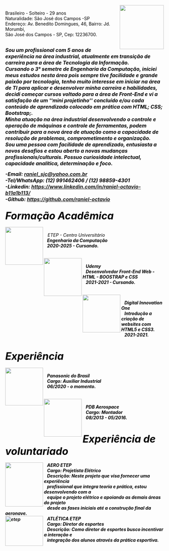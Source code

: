 
<p>
<img  width="140" height="140" align="right" src="https://user-images.githubusercontent.com/83791169/125021407-f0fc3c80-e050-11eb-99ad-234d450ca49e.png"><br/>
<font COLOR="#000000">Brasileiro - Solteiro - 29 anos<br/> 
Naturalidade: São José dos Campos -SP<br/>
Endereço: Av. Benedito Domingues, 46,
Bairro: Jd. Morumbi,<br/>São José dos Campos - SP, Cep: 12236700.</font><br/><br/>
</p>

<i><b><font COLOR="#000000" size="3">Sou um profissional com 5 anos de experiência na área industrial, atualmente em transição de carreira para a área de Tecnologia da Informação.<br/>
Cursando o 3° semetre de Engenharia da Computação, iniciei meus estudos nesta área pois sempre tive facilidade e grande paixão por tecnologia, tenho muito interesse em iniciar na área de TI para aplicar e desenvolver minha carreira e habilidades, decidi começar cursos voltado para a área de Front-End e vi a satisfação de um ''mini projetinho'' concluído e/ou cada conteúdo de aprendizado colocado em prática com HTML; CSS; Bootstrap;.
<br/>
Minha atuação na área industrial desenvolvendo o controle e operação de máquinas e controle de ferramentas, podem contribuir para a nova área de atuação como a capacidade de resolução de problemas, comprometimento e organização.<br/>
Sou uma pessoa com facilidade de aprendizado, entusiasta a novos desafios e estou aberto a novas mudanças profissionais/culturais.
Possuo curiosidade intelectual, capacidade analítica, determinação e foco.</font><br/><i/></b>

<b><font COLOR="#000000" size="3">-Email: raniel_sjc@yahoo.com.br<br/>
-Tel/WhatsApp: (12) 991462406 / (12) 98859-4301<br/>
-Linkedin: https://www.linkedin.com/in/raniel-octavio-b11a1b113/<br/>
-Github: https://github.com/raniel-octavio</font><br/></b>

### <b><font COLOR="#000000" size="6">Formação Acadêmica</font><br/></b>
  
<img align="left" width="120" height="120" src="https://user-images.githubusercontent.com/83791169/125009152-58f35880-e03a-11eb-8167-9caf93779f0f.jpg"><br/>
&nbsp;&nbsp;&nbsp;<font COLOR="#000000">ETEP - Centro Universitário<br/><b/>
&nbsp;&nbsp;&nbsp;Engenharia da Computação<br/>
&nbsp;&nbsp;&nbsp;2020-2025 - Cursando. </font><br/><br/>

<img align="left" width="120" height="120" src="https://user-images.githubusercontent.com/83791169/125009198-6a3c6500-e03a-11eb-91e9-84750606b443.jpg"><br/>
&nbsp;&nbsp;&nbsp;<font COLOR="#000000">Udemy<br/><b/>
&nbsp;&nbsp;&nbsp;Desenvolvedor Front-End Web - HTML - BOOSTRAP e CSS<br/>
&nbsp;&nbsp;&nbsp;2021-2021 - Cursando. </font><br/><br/>

<img align="left" width="120" height="120" src="https://user-images.githubusercontent.com/83791169/125010374-c2746680-e03c-11eb-96e6-763a18ebdeed.png"><br/>
&nbsp;&nbsp;&nbsp;<font COLOR="#000000">Digital Innovation One <br/>
&nbsp;&nbsp;&nbsp;Introdução a criação de websites com HTML5 e CSS3.<br/>
&nbsp;&nbsp;&nbsp;2021-2021.</font><br/><br/>

### <b><font COLOR="#000000" size="6">Experiência</font><br/></b>

<img align="left" width="120" height="120" src="https://user-images.githubusercontent.com/83791169/125018580-c78ce200-e04b-11eb-82f0-2c6af0975944.gif"><br/>
&nbsp;&nbsp;&nbsp;<font COLOR="#000000">Panasonic do Brasil<br/>
&nbsp;&nbsp;&nbsp;Cargo: Auxiliar Industrial<br/>
&nbsp;&nbsp;&nbsp;06/2020 - o momento.</font><br/><br/>

<img align="left" width="120" height="120" src="https://user-images.githubusercontent.com/83791169/125018001-9b249600-e04a-11eb-92a7-51e86dc8f160.png"><br/>
&nbsp;&nbsp;&nbsp;<font COLOR="#000000">PDB Aerospace<br/>
&nbsp;&nbsp;&nbsp;Cargo: Montador<br/>
&nbsp;&nbsp;&nbsp;08/2013 - 05/2016.</font><br/><br/>
  
### <b><font COLOR="#000000" size="6">Experiência de voluntariado</font><br/></b>
  
<img align="left" width="120" height="140" src="https://user-images.githubusercontent.com/83791169/125018376-5a794c80-e04b-11eb-8c16-1bc45a3ae15e.jpg">
&nbsp;&nbsp;&nbsp;<font COLOR="#000000">AERO ETEP<br/>
&nbsp;&nbsp;&nbsp;Cargo: Projetista Elétrico<br/>
&nbsp;&nbsp;&nbsp;Descrição: Neste projeto que visa fornecer uma experiência<br/>&nbsp;&nbsp;&nbsp;profissional que integra teoria e prática, estou desenvolvendo com a<br/>&nbsp;&nbsp;&nbsp;equipe o projeto elétrico e apoiando as demais áreas do projeto<br/>&nbsp;&nbsp;&nbsp;desde as fases iniciais até a construção final da aeronave.</font><br/>

<img align="left" alt=etep width="120" height="95" src="https://user-images.githubusercontent.com/83791169/125019614-ba70f280-e04d-11eb-8bab-96f686d33aee.jpg">
&nbsp;&nbsp;&nbsp;<font COLOR="#000000">ATLÉTICA ETEP<br/>
&nbsp;&nbsp;&nbsp;Cargo: Diretor de esportes<br/>
&nbsp;&nbsp;&nbsp;Descrição: Como diretor de esportes busco incentivar a interação e<br/>&nbsp;&nbsp;&nbsp;integração dos alunos através da prática esportiva.</font>
